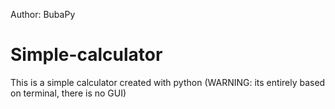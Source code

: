 Author: BubaPy


# Simple-calculator
This is a simple calculator created with python (WARNING: its entirely based on terminal, there is no GUI)
